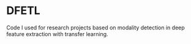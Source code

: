 # DFETL
Code I used for research projects based on modality detection in deep feature extraction with transfer learning.
